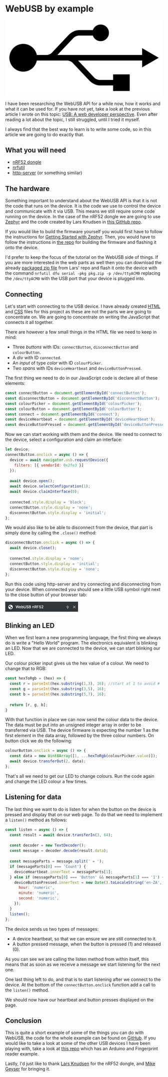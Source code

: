 # WebUSB by example

![header logo](images/header.png "")

I have been researching the WebUSB API for a while now, how it works and what it can be used for. If you have not yet, take a look at the previous article I wrote on this topic: [USB: A web developer perspective](https://medium.com/@gerybbg/usb-a-web-developer-perspective-cbee13883c89). Even after reading a lot about the topic, I still struggled, until I tried it myself.

I always find that the best way to learn is to write some code, so in this article we are going to do exactly that.

## What you will need

- [nRF52 dongle](https://www.nordicsemi.com/?sc_itemid=%7BCDCCA013-FE4C-4655-B20C-1557AB6568C9%7D)
- [nrfutil](https://github.com/NordicSemiconductor/pc-nrfutil)
- [http-server](https://www.npmjs.com/package/http-server) (or something similar)

## The hardware

Something important to understand about the WebUSB API is that it is not the code that runs on the device. It is the code we use to control the device and communicate with it via USB. This means we still require some code running on the device. In the case of the nRF52 dongle we are going to use [Zephyr](https://www.zephyrproject.org/) and the code created by Lars Knudsen in [this GitHub repo](https://github.com/larsgk/web-nrf52-dongle).

If you would like to build the firmware yourself you would first have to follow the instructions for [Getting Started with Zephyr](https://docs.zephyrproject.org/latest/getting_started/index.html). Then, you would have to follow the instructions in [the repo](https://github.com/larsgk/web-nrf52-dongle/tree/master/dongle_firmware) for building the firmware and flashing it onto the device.

I'd prefer to keep the focus of the tutorial on the WebUSB side of things. If you are more interested in the web parts as well then you can download the already [packaged zip file](https://github.com/larsgk/web-nrf52-dongle/releases) from Lars' repo and flash it onto the device with the command `nrfutil dfu serial -pkg pkg.zip -p /dev/ttyACM0` replacing the `/dev/ttyACM0` with the USB port that your device is plugged into.

## Connecting

Let's start with connecting to the USB device. I have already created [HTML](https://github.com/geryb-bg/gery-web/blob/master/blog/WebUSB/Example/code/index.html) and [CSS](https://github.com/geryb-bg/gery-web/blob/master/blog/WebUSB/Example/code/styles.css) files for this project as these are not the parts we are going to concentrate on. We are going to concentrate on writing the JavaScript that connects it all together.

There are however a few small things in the HTML file we need to keep in mind:

- Three _buttons_ with IDs: `connectButton`, `disconnectButton` and `colourButton`.
- A _div_ with ID `connected`.
- An _input_ of type _color_ with ID `colourPicker`.
- Two _spans_ with IDs `deviceHeartbeat` and `deviceButtonPressed`.

The first thing we need to do in our JavaScript code is declare all of these elements:

```js
const connectButton = document.getElementById('connectButton');
const disconnectButton = document.getElementById('disconnectButton');
const colourPicker = document.getElementById('colourPicker');
const colourButton = document.getElementById('colourButton');
const connect = document.getElementById('connect');
const deviceHeartbeat = document.getElementById('deviceHeartbeat');
const deviceButtonPressed = document.getElementById('deviceButtonPressed');
```

Now we can start working with them and the device. We need to connect to the device, select a configuration and claim an interface:

```js
let device;
connectButton.onclick = async () => {
  device = await navigator.usb.requestDevice({
    filters: [{ vendorId: 0x2fe3 }]
  });
  
  await device.open();
  await device.selectConfiguration(1);
  await device.claimInterface(0);
  
  connected.style.display = 'block';
  connectButton.style.display = 'none';
  disconnectButton.style.display = 'initial';
};
```

We would also like to be able to disconnect from the device, that part is simply done by calling the `.close()` method:

```js
disconnectButton.onclick = async () => {
  await device.close();
  
  connected.style.display = 'none';
  connectButton.style.display = 'initial';
  disconnectButton.style.display = 'none';
};
```

Run this code using http-server and try connecting and disconnecting from your device. When connected you should see a little USB symbol right next to the close button of your browser tab:

![alt USB Symbol next to close button](images/usb.png "")

## Blinking an LED

When we first learn a new programming language, the first thing we always do is write a "Hello World" program. The electronics equivalent is blinking an LED. Now that we are connected to the device, we can start blinking our LED.

Our colour picker input gives us the hex value of a colour. We need to change that to RGB:

```js
const hexToRgb = (hex) => {
  const r = parseInt(hex.substring(1,3), 16); //start at 1 to avoid #
  const g = parseInt(hex.substring(3,5), 16);
  const b = parseInt(hex.substring(5,7), 16);

  return [r, g, b];
}
```

With that function in place we can now send the colour data to the device. The data must be put into an unsigned integer array in order to be transferred via USB. The device firmware is expecting the number 1 as the first element in the data array, followed by the three colour numbers. On button click we do the following:

```js
colourButton.onclick = async () => {
  const data = new Uint8Array([1, ...hexToRgb(colourPicker.value)]);
  await device.transferOut(2, data);
};
```

That's all we need to get our LED to change colours. Run the code again and change the LED colour a few times.

## Listening for data

The last thing we want to do is listen for when the button on the device is pressed and display that on our web page. To do that we need to implement a `listen()` method as follows:

```js
const listen = async () => {
  const result = await device.transferIn(3, 64);

  const decoder = new TextDecoder();
  const message = decoder.decode(result.data);

  const messageParts = message.split(' = ');
  if (messageParts[0] === 'Count') {
    deviceHeartbeat.innerText = messageParts[1];
  } else if (messageParts[0] === 'Button' && messageParts[1] === '1') {
    deviceButtonPressed.innerText = new Date().toLocaleString('en-ZA', {
      hour: 'numeric',
      minute: 'numeric',
      second: 'numeric',
    });
  }
  listen();
};
```

The device sends us two types of messages:

- A device heartbeat, so that we can ensure we are still connected to it.
- A button pressed message, when the button is pressed (1) and released (0).

As you can see we are calling the listen method from within itself, this means that as soon as we receive a message we start listening for the next one.

One last thing left to do, and that is to start listening after we connect to the device. At the bottom of the `connectButton.onclick` function add a call to the `listen()` method.

We should now have our heartbeat and button presses displayed on the page.

## Conclusion

This is quite a short example of some of the things you can do with WebUSB, the code for the whole example can be found on [GitHub](https://github.com/geryb-bg/gery-web/tree/master/blog/WebUSB/Example/code). If you would like to take a look at some of the other USB devices I have been playing with, take a look at [this repo](https://github.com/geryb-bg/webusbs) which has an Arduino and Fingerprint reader example.

Lastly, I'd just like to thank [Lars Knudsen](https://twitter.com/denladeside) for the nRF52 dongle, and [Mike Geyser](https://twitter.com/mikegeyser) for bringing it.